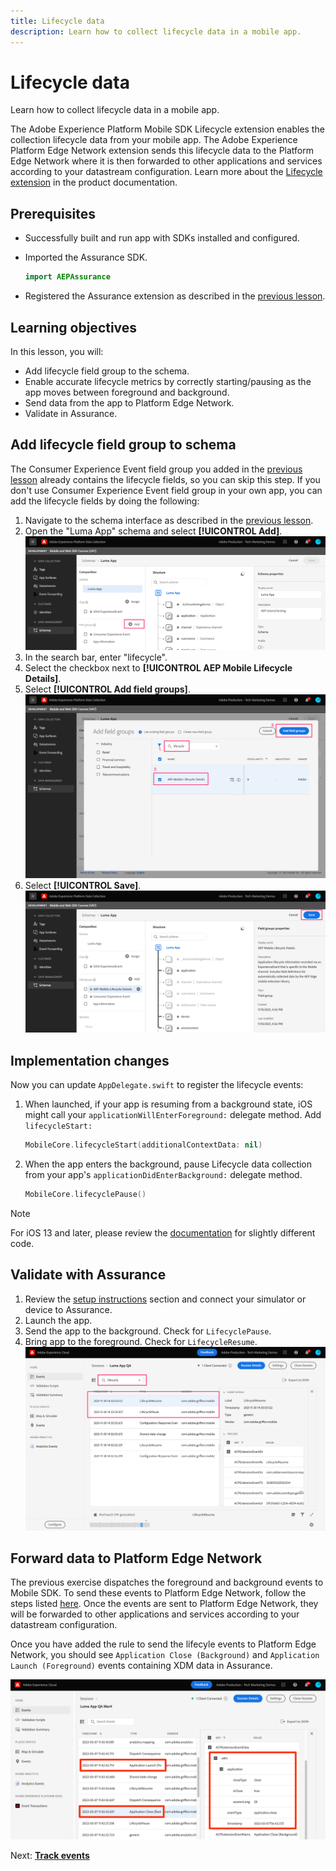 ```yaml
---
title: Lifecycle data
description: Learn how to collect lifecycle data in a mobile app.
---
```

# Lifecycle data

Learn how to collect lifecycle data in a mobile app.

The Adobe Experience Platform Mobile SDK Lifecycle extension enables the collection  lifecycle data from your mobile app. The Adobe Experience Platform Edge Network extension sends this lifecycle data to the Platform Edge Network where it is then  forwarded to other applications and services according to your datastream configuration. Learn more about the [Lifecycle extension](https://aep-sdks.gitbook.io/docs/foundation-extensions/lifecycle-for-edge-network) in the product documentation.


## Prerequisites

* Successfully built and run app with SDKs installed and configured.
* Imported the Assurance SDK.

    ```swift
    import AEPAssurance
    ```

* Registered the Assurance extension as described in the [previous lesson](install-sdks.md).

## Learning objectives

In this lesson, you will:

* Add lifecycle field group to the schema.
* Enable accurate lifecycle metrics by correctly starting/pausing as the app moves between foreground and background.
* Send data from the app to Platform Edge Network.
* Validate in Assurance.

## Add lifecycle field group to schema

The Consumer Experience Event field group you added in the [previous lesson](create-schema.md) already contains the lifecycle fields, so you can skip this step. If you don't use Consumer Experience Event field group in your own app, you can add the lifecycle fields by doing the following:

1. Navigate to the schema interface as described in the [previous lesson](create-schema.md).
1. Open the "Luma App" schema and select **[!UICONTROL Add]**.
    ![select add](assets/mobile-lifecycle-add.png)
1. In the search bar, enter "lifecycle".
1. Select the checkbox next to **[!UICONTROL AEP Mobile Lifecycle Details]**.
1. Select **[!UICONTROL Add field groups]**.
    ![add field group](assets/mobile-lifecycle-lifecycle-field-group.png)
1. Select **[!UICONTROL Save]**.
    ![save](assets/mobile-lifecycle-lifecycle-save.png)


## Implementation changes

Now you can update `AppDelegate.swift` to register the lifecycle events:

1. When launched, if your app is resuming from a background state, iOS might call your `applicationWillEnterForeground:` delegate method. Add `lifecycleStart:`
 
    ```swift
    MobileCore.lifecycleStart(additionalContextData: nil)
    ```

1. When the app enters the background, pause Lifecycle data collection from your app's `applicationDidEnterBackground:` delegate method.

    ```swift
    MobileCore.lifecyclePause()
    ```

>[!NOTE]
>
>For iOS 13 and later, please review the [documentation](https://aep-sdks.gitbook.io/docs/foundation-extensions/mobile-core/lifecycle#register-lifecycle-with-mobile-core-and-add-appropriate-start-pause-calls) for slightly different code.

## Validate with Assurance

1. Review the [setup instructions](assurance.md) section and connect your simulator or device to Assurance.
1. Launch the app.
1. Send the app to the background. Check for `LifecyclePause`.
1. Bring app to the foreground. Check for `LifecycleResume`.
![validate lifecycle](assets/mobile-lifecycle-lifecycle-assurance.png)


## Forward data to Platform Edge Network

The previous exercise dispatches the foreground and background events to Mobile SDK. To send these events to Platform Edge Network, follow the steps listed [here](https://aep-sdks.gitbook.io/docs/foundation-extensions/lifecycle-for-edge-network#configure-a-rule-to-forward-lifecycle-metrics-to-platform). Once the events are sent to Platform Edge Network, they will be forwarded to other applications and services according to your datastream configuration.

Once you have added the rule to send the lifecyle events to Platform Edge Network, you should see `Application Close (Background)` and `Application Launch (Foreground)` events containing XDM data in Assurance.

![validate lifecycle sent to Platform Edge](assets/mobile-lifecycle-edge-assurance.png)



Next: **[Track events](events.md)**